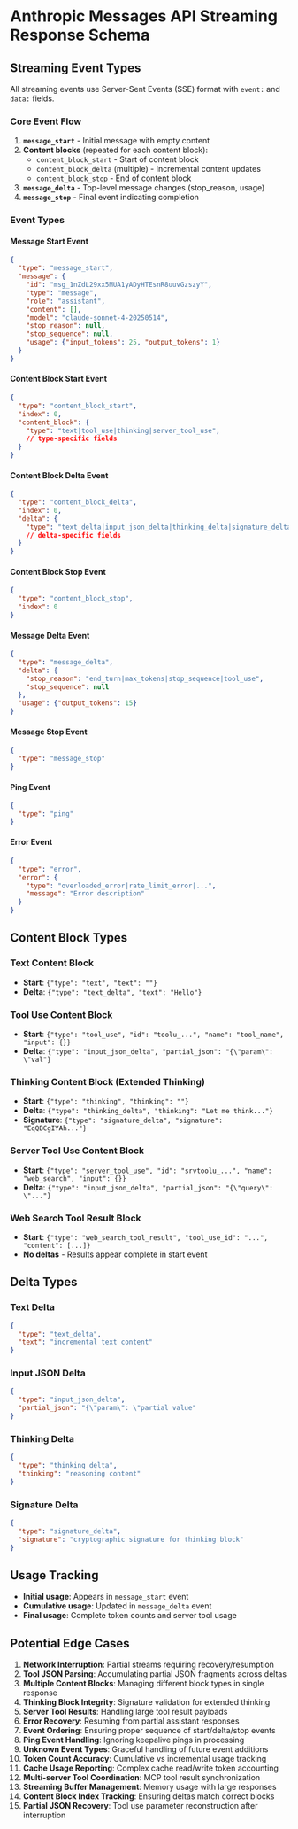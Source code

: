 # Anthropic Messages API Streaming Response Schema

## Streaming Event Types
All streaming events use Server-Sent Events (SSE) format with `event:` and `data:` fields.

### Core Event Flow
1. **`message_start`** - Initial message with empty content
2. **Content blocks** (repeated for each content block):
   - `content_block_start` - Start of content block
   - `content_block_delta` (multiple) - Incremental content updates 
   - `content_block_stop` - End of content block
3. **`message_delta`** - Top-level message changes (stop_reason, usage)
4. **`message_stop`** - Final event indicating completion

### Event Types

#### Message Start Event
```json
{
  "type": "message_start",
  "message": {
    "id": "msg_1nZdL29xx5MUA1yADyHTEsnR8uuvGzszyY",
    "type": "message", 
    "role": "assistant",
    "content": [],
    "model": "claude-sonnet-4-20250514",
    "stop_reason": null,
    "stop_sequence": null,
    "usage": {"input_tokens": 25, "output_tokens": 1}
  }
}
```

#### Content Block Start Event
```json
{
  "type": "content_block_start",
  "index": 0,
  "content_block": {
    "type": "text|tool_use|thinking|server_tool_use",
    // type-specific fields
  }
}
```

#### Content Block Delta Event
```json
{
  "type": "content_block_delta",
  "index": 0,
  "delta": {
    "type": "text_delta|input_json_delta|thinking_delta|signature_delta",
    // delta-specific fields
  }
}
```

#### Content Block Stop Event
```json
{
  "type": "content_block_stop",
  "index": 0
}
```

#### Message Delta Event
```json
{
  "type": "message_delta",
  "delta": {
    "stop_reason": "end_turn|max_tokens|stop_sequence|tool_use",
    "stop_sequence": null
  },
  "usage": {"output_tokens": 15}
}
```

#### Message Stop Event
```json
{
  "type": "message_stop"
}
```

#### Ping Event
```json
{
  "type": "ping"
}
```

#### Error Event
```json
{
  "type": "error",
  "error": {
    "type": "overloaded_error|rate_limit_error|...",
    "message": "Error description"
  }
}
```

## Content Block Types

### Text Content Block
- **Start**: `{"type": "text", "text": ""}`
- **Delta**: `{"type": "text_delta", "text": "Hello"}`

### Tool Use Content Block
- **Start**: `{"type": "tool_use", "id": "toolu_...", "name": "tool_name", "input": {}}`
- **Delta**: `{"type": "input_json_delta", "partial_json": "{\"param\": \"val"}`

### Thinking Content Block (Extended Thinking)
- **Start**: `{"type": "thinking", "thinking": ""}`
- **Delta**: `{"type": "thinking_delta", "thinking": "Let me think..."}`
- **Signature**: `{"type": "signature_delta", "signature": "EqQBCgIYAh..."}`

### Server Tool Use Content Block
- **Start**: `{"type": "server_tool_use", "id": "srvtoolu_...", "name": "web_search", "input": {}}`
- **Delta**: `{"type": "input_json_delta", "partial_json": "{\"query\": \"..."}`

### Web Search Tool Result Block
- **Start**: `{"type": "web_search_tool_result", "tool_use_id": "...", "content": [...]}`
- **No deltas** - Results appear complete in start event

## Delta Types

### Text Delta
```json
{
  "type": "text_delta",
  "text": "incremental text content"
}
```

### Input JSON Delta
```json
{
  "type": "input_json_delta", 
  "partial_json": "{\"param\": \"partial value"
}
```

### Thinking Delta
```json
{
  "type": "thinking_delta",
  "thinking": "reasoning content"
}
```

### Signature Delta
```json
{
  "type": "signature_delta",
  "signature": "cryptographic signature for thinking block"
}
```

## Usage Tracking
- **Initial usage**: Appears in `message_start` event
- **Cumulative usage**: Updated in `message_delta` event
- **Final usage**: Complete token counts and server tool usage

## Potential Edge Cases
1. **Network Interruption**: Partial streams requiring recovery/resumption
2. **Tool JSON Parsing**: Accumulating partial JSON fragments across deltas
3. **Multiple Content Blocks**: Managing different block types in single response
4. **Thinking Block Integrity**: Signature validation for extended thinking
5. **Server Tool Results**: Handling large tool result payloads
6. **Error Recovery**: Resuming from partial assistant responses
7. **Event Ordering**: Ensuring proper sequence of start/delta/stop events
8. **Ping Event Handling**: Ignoring keepalive pings in processing
9. **Unknown Event Types**: Graceful handling of future event additions  
10. **Token Count Accuracy**: Cumulative vs incremental usage tracking
11. **Cache Usage Reporting**: Complex cache read/write token accounting
12. **Multi-server Tool Coordination**: MCP tool result synchronization
13. **Streaming Buffer Management**: Memory usage with large responses
14. **Content Block Index Tracking**: Ensuring deltas match correct blocks
15. **Partial JSON Recovery**: Tool use parameter reconstruction after interruption